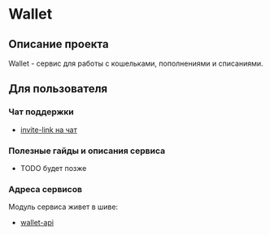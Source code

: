 # Wallet

## Описание проекта

Wallet - сервис для работы с кошельками, пополнениями и списаниями.

## Для пользователя

### Чат поддержки

- [invite-link на чат](http://t.me/joinchat/DN5j4EhyeEtKVkNXcFUDsg)

### Полезные гайды и описания сервиса

- TODO будет позже

### Адреса сервисов

Модуль сервиса живет в шиве:

- [wallet-api](https://admin.vertis.yandex-team.ru/services/wallet-api)

